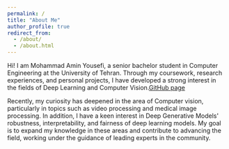 ```yaml
---
permalink: /
title: "About Me"
author_profile: true
redirect_from: 
  - /about/
  - /about.html
---
```


Hi! I am Mohammad Amin Yousefi, a senior bachelor student in Computer Engineering at the University of Tehran. Through my coursework, research experiences, and personal projects, I have developed a strong interest in the fields of Deep Learning and Computer Vision.[GitHub page](https://mamin-y.github.io/)

Recently, my curiosity has deepened in the area of Computer vision, particularly in topics such as video processing and medical image processing. In addition, I have a keen interest in Deep Generative Models' robustness, interpretability, and fairness of deep learning models. My goal is to expand my knowledge in these areas and contribute to advancing the field, working under the guidance of leading experts in the community.